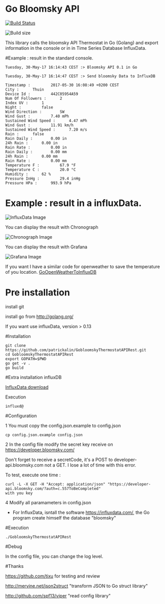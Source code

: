 # Go Bloomsky API

[![Build Status](https://travis-ci.org/patrickalin/bloomsky-client-go-source.svg?branch=master)](https://travis-ci.org/patrickalin/bloomsky-client-go-source)

![Build size](https://reposs.herokuapp.com/?path=patrickalin/bloomsky-client-go-source)

This library calls the bloomsky API Thermostat in Go (Golang) and export information in the console or in in Time Series Database InfluxData.

#Example : result in the standard console.

    Tuesday, 30-May-17 16:14:43 CEST :> Bloomsky API 0.1 in Go
   
    Tuesday, 30-May-17 16:14:47 CEST :> Send bloomsky Data to InfluxDB
    
    Timestamp : 	 	2017-05-30 16:08:49 +0200 CEST
    City : 	 	Thuin
    Device Id : 	 	442C05954A59
    Num Of Followers : 	 	2
    Index UV : 	 	1
    Night : 	 	false
    Wind Direction : 	 	SW
    Wind Gust : 	 	7.40 mPh
    Sustained Wind Speed : 	 	4.47 mPh
    Wind Gust : 	 	11.91 km/h
    Sustained Wind Speed : 	 	7.20 m/s
    Rain : 	 	false
    Rain Daily : 	 	0.00 in
    24h Rain : 	 	0.00 in
    Rain Rate : 	 	0.00 in
    Rain Daily : 	 	0.00 mm
    24h Rain : 	 	0.00 mm
    Rain Rate : 	 	0.00 mm
    Temperature F : 	 	67.9 °F
    Temperature C : 	 	20.0 °C
    Humidity : 	 	62 %
    Pressure InHg : 	 	29.4 inHg
    Pressure HPa : 	 	993.9 hPa

# Example : result in a influxData.

![InfluxData Image ](https://github.com/patrickalin/bloomsky-client-go-source/blob/master/img/InfluxDB.png)

You can display the result with Chronograph

![Chronograph Image ](https://github.com/patrickalin/bloomsky-client-go-source/blob/master/img/Chronograph.png)

You can display the result with Grafana

![Grafana Image ](https://github.com/patrickalin/GobloomskyThermostatAPIRest/blob/master/img/Grafana.png)

If you want I have a similar code for openweather to save the temperature of you location.
[GoOpenWeatherToInfluxDB](https://github.com/patrickalin/GoOpenWeatherToInfluxDB)

# Pre installation

install git

install go from http://golang.org/

If you want use influxData, version > 0.13

#Installation

    git clone https://github.com/patrickalin/GobloomskyThermostatAPIRest.git
    cd GobloomskyThermostatAPIRest
    export GOPATH=$PWD
    go get -v .
    go build

#Extra installation influxDB

[InfluxData download](https://influxdata.com/downloads/#influxdb)

Execution

    influxd@

#Configuration

1 You must copy the config.json.example to config.json

    cp config.json.example config.json

2 In the config file modify the secret key receive on https://developer.bloomsky.com/

Don't forget to receive a secretCode, it's a POST to developer-api.bloomsky.com not a GET. I lose a lot of time with this error.

To test, execute one time :

    curl -L -X GET -H "Accept: application/json" "https://developer-api.bloomsky.com/?auth=c.557ToBeCompleted"
    with you key

4 Modify all paramameters in config.json

- For InfluxData, isntall the software https://influxdata.com/, the Go program create himself the database "bloomsky"

#Execution

    ./GobloomskyThermostatAPIRest

#Debug

In the config file, you can change the log level.

#Thanks

https://github.com/tixu for testing and review

http://mervine.net/json2struct "transform JSON to Go struct library"

http://github.com/spf13/viper "read config library"
